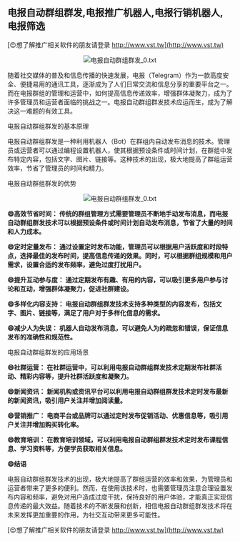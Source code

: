 ## **电报自动群组群发,电报推广机器人,电报行销机器人,电报筛选**

[😍想了解推广相关软件的朋友请登录 http://www.vst.tw](http://www.vst.tw)

 <center><img src="https://vst.tw/MP4/tuiguang/png/1.png" alt="电报自动群组群发_0.txt"></center>

随着社交媒体的普及和信息传播的快速发展，电报（Telegram）作为一款高度安全、便捷易用的通讯工具，逐渐成为了人们日常交流和信息分享的重要平台之一。而在电报群组的管理和运营中，如何提高信息传递效率，增强群体凝聚力，成为了许多管理员和运营者面临的挑战之一。电报自动群组群发技术应运而生，成为了解决这一难题的有效工具。

电报自动群组群发的基本原理

电报自动群组群发是一种利用机器人（Bot）在群组内自动发布消息的技术。管理员或运营者可以通过编程设置机器人，使其根据预设条件或时间计划，在群组中发布特定内容，包括文字、图片、链接等。这种技术的出现，极大地提高了群组运营效率，节省了管理员的时间和精力。

电报自动群组群发的优势

 <center><img src="https://vst.tw/MP4/tuiguang/png/1.png" alt="电报自动群组群发_0.txt"></center>

**😄高效节省时间： 传统的群组管理方式需要管理员不断地手动发布消息，而电报自动群组群发技术可以根据预设条件或时间计划自动发布消息，节省了大量的时间和人力成本。**

**😄定时定量发布： 通过设置定时发布功能，管理员可以根据用户活跃度和时段特点，选择最佳的发布时间，提高信息传递的效果。同时，可以根据群组规模和用户需求，设置合适的发布频率，避免过度打扰用户。**

**😄提升互动参与度： 通过定期发布有趣、有用的内容，可以吸引更多用户参与讨论和互动，增强群体凝聚力，促进社群建设。**

**😄多样化内容支持： 电报自动群组群发技术支持多种类型的内容发布，包括文字、图片、链接等，满足了用户对于多样化信息的需求。**

**😄减少人为失误： 机器人自动发布消息，可以避免人为的疏忽和错误，保证信息发布的准确性和规范性。**

电报自动群组群发的应用场景

**😄社群运营： 在社群运营中，可以利用电报自动群组群发技术定期发布社群活动、精彩内容等，提升社群活跃度和凝聚力。**

**😄新闻资讯： 新闻机构或资讯平台可以利用电报自动群组群发技术定时发布最新的新闻资讯，吸引用户关注并增加阅读量。**

**😄营销推广： 电商平台或品牌可以通过定时发布促销活动、优惠信息等，吸引用户关注并增加购买转化率。**

**😄教育培训： 在教育培训领域，可以利用电报自动群组群发技术定时发布课程信息、学习资料等，方便学员获取相关信息。**

**😄结语**

电报自动群组群发技术的出现，极大地提高了群组运营的效率和效果，为管理员和运营者带来了更多的便利。然而，在使用该技术时，也需要管理员注意合理设置发布内容和频率，避免对用户造成过度干扰，保持良好的用户体验，才能真正实现信息传递的最大效益。随着技术的不断发展和创新，相信电报自动群组群发技术将在未来发挥更加重要的作用，为社交互动带来更多可能性。

[😍想了解推广相关软件的朋友请登录 http://www.vst.tw](http://www.vst.tw)



